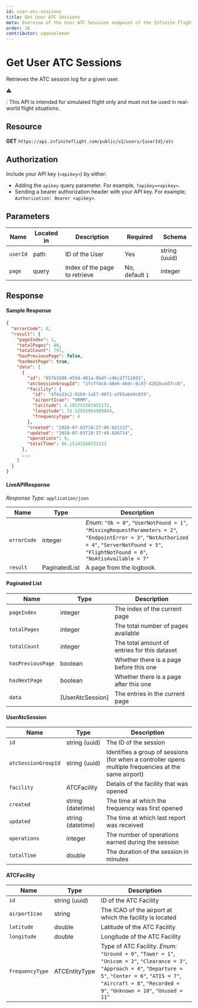 ```yaml
---
id: user-atc-sessions
title: Get User ATC Sessions
meta: Overview of the User ATC Sessions endpoint of the Infinite Flight Live API
order: 16
contributor: sqeezelemon
---
```


# Get User ATC Sessions

Retrieves the ATC session log for a given user.

⚠️

: This API is intended for simulated flight only and must not be used in real-world flight situations.

## Resource

**GET** `https://api.infiniteflight.com/public/v2/users/{userId}/atc`

## Authorization

Include your API key (`<apikey>`) by either:

- Adding the `apikey` query parameter. For example, `?apikey=<apikey>`.
- Sending a bearer authorization header with your API key. For example, `Authorization: Bearer <apikey>`.

## Parameters

| Name     | Located in | Description    | Required | Schema        |
| -------- | ---------- | -------------- | -------- | ------------- |
| `userId` | path       | ID of the User | Yes      | string (uuid) |
| `page`   | query      | Index of the page to retrieve | No, default `1` | integer |

## Response

#### Sample Response

```json
{
  "errorCode": 0,
  "result": {
    "pageIndex": 1,
    "totalPages": 80,
    "totalCount": 791,
    "hasPreviousPage": false,
    "hasNextPage": true,
    "data": [
      {
        "id": "857b1686-455d-481a-8bdf-c46cd7711691",
        "atcSessionGroupId": "1fcff4cb-48e6-46dc-8c87-4202bcdd7cc0",
        "facility": {
          "id": "4fda33c2-91b9-1a57-98f2-a765abd4c019",
          "airportIcao": "VRMM",
          "latitude": 4.191753387451172,
          "longitude": 73.52915954589844,
          "frequencyType": 4
        },
        "created": "2020-07-03T10:27:08.021137",
        "updated": "2020-07-03T10:37:49.026714",
        "operations": 9,
        "totalTime": 86.15142588333333
      },
      ...
    ]
  }
}
```

#### LiveAPIResponse

*Response Type:* `application/json`

| Name | Type | Description |
| -- | -- | -- |
| `errorCode` | integer | _Enum:_ `"Ok = 0"`, `"UserNotFound = 1"`, `"MissingRequestParameters = 2"`, `"EndpointError = 3"`, `"NotAuthorized = 4"`, `"ServerNotFound = 5"`, `"FlightNotFound = 6"`, `"NoAtisAvailable = 7"` |
| `result` | PaginatedList | A page from the logbook. |

#### Paginated List

| Name | Type | Description |
| -- | -- | -- |
| `pageIndex` | integer | The index of the current page |
| `totalPages` | integer | The total number of pages available |
| `totalCount` | integer | The total amount of entries for this dataset |
| `hasPreviousPage` | boolean | Whether there is a page before this one |
| `hasNextPage` | boolean | Whether there is a page after this one |
| `data` | [UserAtcSession] | The entries in the current page |

#### UserAtcSession

| Name | Type | Description |
| -- | -- | -- |
| `id` | string (uuid) | The ID of the session |
| `atcSessionGroupId` | string (uuid) | Identifies a group of sessions (for when a controller opens multiple frequencies at the same airport) |
| `facility` | ATCFacility | Details of the facility that was opened |
| `created` | string (datetime) | The time at which the frequency was first opened |
| `updated` | string (datetime) | The time at which last report was received |
| `operations` | integer | The number of operations earned during the session |
| `totalTime` | double | The duration of the session in minutes |

#### ATCFacility

| Name | Type | Description |
| -- | -- | -- |
| `id` | string (uuid) | ID of the ATC Facility |
| `airportIcao` | string | The ICAO of the airport at which the facility is located |
| `latitude` | double | Latitude of the ATC Facility |
| `longitude` | double | Longitude of the ATC Facility |
| `frequencyType` | ATCEntityType | Type of ATC Facility. _Enum:_ `"Ground = 0"`, `"Tower = 1"`, `"Unicom = 2"`, `"Clearance = 3"`, `"Approach = 4"`, `"Departure = 5"`, `"Center = 6"`, `"ATIS = 7"`, `"Aircraft = 8"`, `"Recorded = 9"`, `"Unknown = 10"`, `"Unused = 11"` |